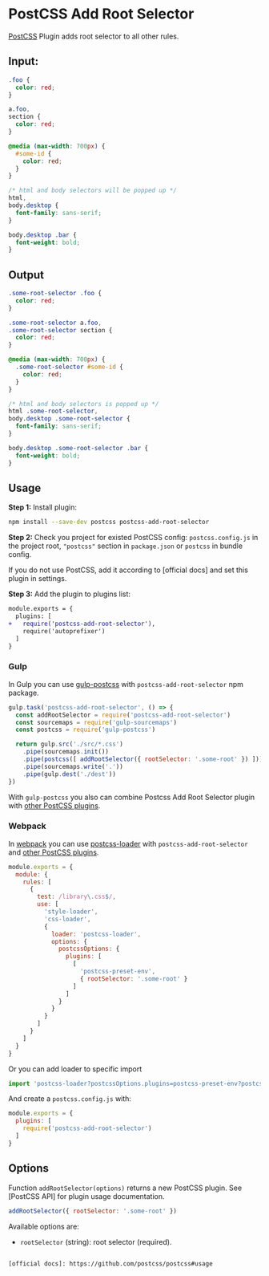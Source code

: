 # PostCSS Add Root Selector

[PostCSS] Plugin adds root selector to all other rules.

[PostCSS]: https://github.com/postcss/postcss

## Input:

```css
.foo {
  color: red;
}

a.foo,
section {
  color: red;
}

@media (max-width: 700px) {
  #some-id {
    color: red;
  }
}

/* html and body selectors will be popped up */
html,
body.desktop {
  font-family: sans-serif;
}

body.desktop .bar {
  font-weight: bold;
}
```

## Output

```css
.some-root-selector .foo {
  color: red;
}

.some-root-selector a.foo,
.some-root-selector section {
  color: red;
}

@media (max-width: 700px) {
  .some-root-selector #some-id {
    color: red;
  }
}

/* html and body selectors is popped up */
html .some-root-selector,
body.desktop .some-root-selector {
  font-family: sans-serif;
}

body.desktop .some-root-selector .bar {
  font-weight: bold;
}
```

## Usage

**Step 1:** Install plugin:

```sh
npm install --save-dev postcss postcss-add-root-selector
```

**Step 2:** Check you project for existed PostCSS config: `postcss.config.js`
in the project root, `"postcss"` section in `package.json`
or `postcss` in bundle config.

If you do not use PostCSS, add it according to [official docs]
and set this plugin in settings.

**Step 3:** Add the plugin to plugins list:

```diff
module.exports = {
  plugins: [
+   require('postcss-add-root-selector'),
    require('autoprefixer')
  ]
}
```

### Gulp

In Gulp you can use [gulp-postcss] with `postcss-add-root-selector` npm package.

```js
gulp.task('postcss-add-root-selector', () => {
  const addRootSelector = require('postcss-add-root-selector')
  const sourcemaps = require('gulp-sourcemaps')
  const postcss = require('gulp-postcss')

  return gulp.src('./src/*.css')
    .pipe(sourcemaps.init())
    .pipe(postcss([ addRootSelector({ rootSelector: '.some-root' }) ]))
    .pipe(sourcemaps.write('.'))
    .pipe(gulp.dest('./dest'))
})
```

With `gulp-postcss` you also can combine Postcss Add Root Selector plugin
with [other PostCSS plugins].

[gulp-postcss]:          https://github.com/postcss/gulp-postcss
[other PostCSS plugins]: https://github.com/postcss/postcss#plugins


### Webpack

In [webpack] you can use [postcss-loader] with `postcss-add-root-selector`
and [other PostCSS plugins].

```js
module.exports = {
  module: {
    rules: [
      {
        test: /library\.css$/,
        use: [
          'style-loader',
          'css-loader',
          {
            loader: 'postcss-loader',
            options: {
              postcssOptions: {
                plugins: [
                  [
                    'postcss-preset-env',
                    { rootSelector: '.some-root' }
                  ]
                ]
              }
            }
          }
        ]
      }
    ]
  }
}
```

Or you can add loader to specific import

```js
import 'postcss-loader?postcssOptions.plugins=postcss-preset-env?postcssOptions.plugins.rootSelector=.some-root!./library.css'
```

And create a `postcss.config.js` with:

```js
module.exports = {
  plugins: [
    require('postcss-add-root-selector')
  ]
}
```

## Options
Function `addRootSelector(options)` returns a new PostCSS plugin.
See [PostCSS API] for plugin usage documentation.

```js
addRootSelector({ rootSelector: '.some-root' })
```

Available options are:

* `rootSelector` (string): root selector (required).

[other PostCSS plugins]: https://github.com/postcss/postcss#plugins
[postcss-loader]:        https://github.com/postcss/postcss-loader
[webpack]:               https://webpack.js.org/
```

[official docs]: https://github.com/postcss/postcss#usage
